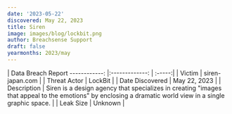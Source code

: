 ```yaml
---
date: '2023-05-22'
discovered: May 22, 2023
title: Siren
image: images/blog/lockbit.png
author: Breachsense Support
draft: false
yearmonths: 2023/may
---
```



| Data Breach Report
------------:     |:-------------:    | :-----:|
| Victim      | siren-japan.com      | 
| Threat Actor      | LockBit      | 
| Date Discovered      | May 22, 2023      | 
| Description      | Siren is a design agency that specializes in creating "images that appeal to the emotions" by enclosing a dramatic world view in a single graphic space.      | 
| Leak Size      | Unknown      | 

